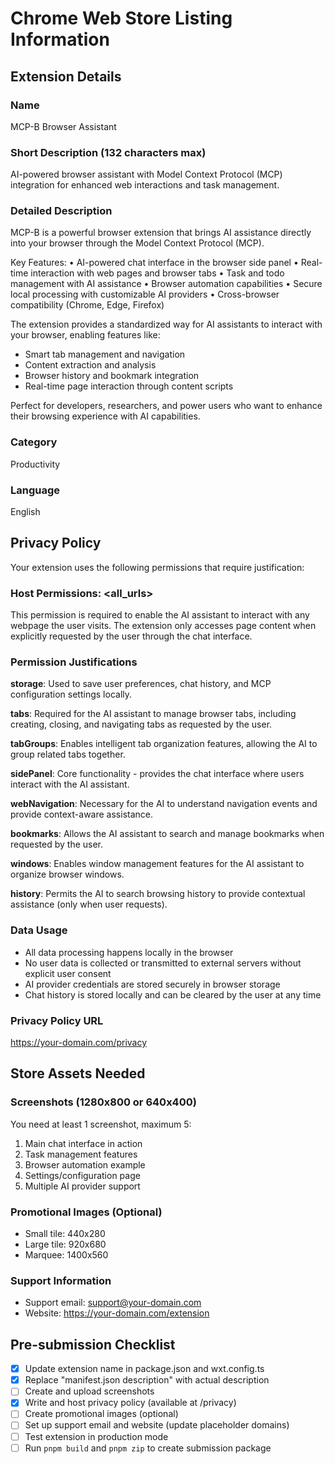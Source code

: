 # Chrome Web Store Listing Information

## Extension Details

### Name

MCP-B Browser Assistant

### Short Description (132 characters max)

AI-powered browser assistant with Model Context Protocol (MCP) integration for enhanced web interactions and task management.

### Detailed Description

MCP-B is a powerful browser extension that brings AI assistance directly into your browser through the Model Context Protocol (MCP).

Key Features:
• AI-powered chat interface in the browser side panel
• Real-time interaction with web pages and browser tabs
• Task and todo management with AI assistance
• Browser automation capabilities
• Secure local processing with customizable AI providers
• Cross-browser compatibility (Chrome, Edge, Firefox)

The extension provides a standardized way for AI assistants to interact with your browser, enabling features like:

- Smart tab management and navigation
- Content extraction and analysis
- Browser history and bookmark integration
- Real-time page interaction through content scripts

Perfect for developers, researchers, and power users who want to enhance their browsing experience with AI capabilities.

### Category

Productivity

### Language

English

## Privacy Policy

Your extension uses the following permissions that require justification:

### Host Permissions: <all_urls>

This permission is required to enable the AI assistant to interact with any webpage the user visits. The extension only accesses page content when explicitly requested by the user through the chat interface.

### Permission Justifications

**storage**: Used to save user preferences, chat history, and MCP configuration settings locally.

**tabs**: Required for the AI assistant to manage browser tabs, including creating, closing, and navigating tabs as requested by the user.

**tabGroups**: Enables intelligent tab organization features, allowing the AI to group related tabs together.

**sidePanel**: Core functionality - provides the chat interface where users interact with the AI assistant.

**webNavigation**: Necessary for the AI to understand navigation events and provide context-aware assistance.

**bookmarks**: Allows the AI assistant to search and manage bookmarks when requested by the user.

**windows**: Enables window management features for the AI assistant to organize browser windows.

**history**: Permits the AI to search browsing history to provide contextual assistance (only when user requests).

### Data Usage

- All data processing happens locally in the browser
- No user data is collected or transmitted to external servers without explicit user consent
- AI provider credentials are stored securely in browser storage
- Chat history is stored locally and can be cleared by the user at any time

### Privacy Policy URL

https://your-domain.com/privacy

## Store Assets Needed

### Screenshots (1280x800 or 640x400)

You need at least 1 screenshot, maximum 5:

1. Main chat interface in action
2. Task management features
3. Browser automation example
4. Settings/configuration page
5. Multiple AI provider support

### Promotional Images (Optional)

- Small tile: 440x280
- Large tile: 920x680
- Marquee: 1400x560

### Support Information

- Support email: support@your-domain.com
- Website: https://your-domain.com/extension

## Pre-submission Checklist

- [x] Update extension name in package.json and wxt.config.ts
- [x] Replace "manifest.json description" with actual description
- [ ] Create and upload screenshots
- [x] Write and host privacy policy (available at /privacy)
- [ ] Create promotional images (optional)
- [ ] Set up support email and website (update placeholder domains)
- [ ] Test extension in production mode
- [ ] Run `pnpm build` and `pnpm zip` to create submission package
